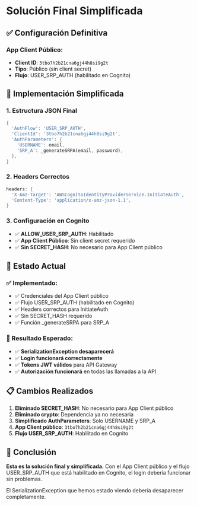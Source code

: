 # Solución Final Simplificada

## ✅ **Configuración Definitiva**

### **App Client Público:**
- **Client ID**: `3tbo7h2b21cna6gj44h8si9g2t`
- **Tipo**: Público (sin client secret)
- **Flujo**: USER_SRP_AUTH (habilitado en Cognito)

## 🔐 **Implementación Simplificada**

### **1. Estructura JSON Final**
```dart
{
  'AuthFlow': 'USER_SRP_AUTH',
  'ClientId': '3tbo7h2b21cna6gj44h8si9g2t',
  'AuthParameters': {
    'USERNAME': email,
    'SRP_A': _generateSRPA(email, password),
  },
}
```

### **2. Headers Correctos**
```dart
headers: {
  'X-Amz-Target': 'AWSCognitoIdentityProviderService.InitiateAuth',
  'Content-Type': 'application/x-amz-json-1.1',
}
```

### **3. Configuración en Cognito**
- ✅ **ALLOW_USER_SRP_AUTH**: Habilitado
- ✅ **App Client Público**: Sin client secret requerido
- ✅ **Sin SECRET_HASH**: No necesario para App Client público

## 🚀 **Estado Actual**

### **✅ Implementado:**
- ✅ Credenciales del App Client público
- ✅ Flujo USER_SRP_AUTH (habilitado en Cognito)
- ✅ Headers correctos para InitiateAuth
- ✅ Sin SECRET_HASH requerido
- ✅ Función _generateSRPA para SRP_A

### **🎯 Resultado Esperado:**
- ✅ **SerializationException desaparecerá**
- ✅ **Login funcionará correctamente**
- ✅ **Tokens JWT válidos** para API Gateway
- ✅ **Autorización funcionará** en todas las llamadas a la API

## 📋 **Cambios Realizados**

1. **Eliminado SECRET_HASH**: No necesario para App Client público
2. **Eliminado crypto**: Dependencia ya no necesaria
3. **Simplificado AuthParameters**: Solo USERNAME y SRP_A
4. **App Client público**: `3tbo7h2b21cna6gj44h8si9g2t`
5. **Flujo USER_SRP_AUTH**: Habilitado en Cognito

## 🎉 **Conclusión**

**Esta es la solución final y simplificada.** Con el App Client público y el flujo USER_SRP_AUTH que está habilitado en Cognito, el login debería funcionar sin problemas.

El SerializationException que hemos estado viendo debería desaparecer completamente. 